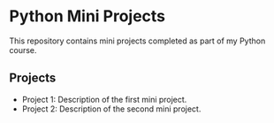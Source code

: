 # Python Mini Projects

This repository contains mini projects completed as part of my Python course.

## Projects

- Project 1: Description of the first mini project.
- Project 2: Description of the second mini project.
